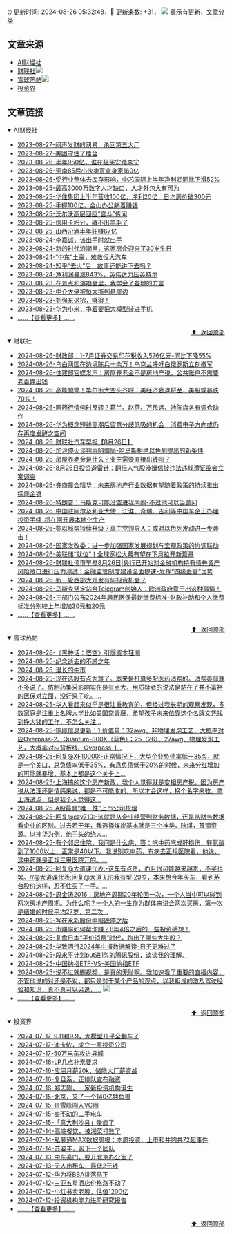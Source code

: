 ##

:alarm_clock: 更新时间: 2024-08-26 05:32:48，:rocket: 更新条数: +31， ![](/assets/dot.png) 表示有更新，[文章分类](/TAGS.md)

## 文章来源

- [AI财经社](#ai财经社)  
- [财联社](#财联社)![](/assets/dot.png)   
- [雪球热帖](#雪球热帖)![](/assets/dot.png)   
- [投资界](#投资界)  

## 文章链接

<details open>
<summary id="ai财经社">
 AI财经社
</summary>


- [2023-08-27-闷声发财的网易，杀回第五大厂](https://www.aicaijing.com.cn/article/18610)  
- [2023-08-27-美团守住了擂台](https://www.aicaijing.com.cn/article/18611)  
- [2023-08-26-半年950亿，谁在狂买安踏李宁](https://www.aicaijing.com.cn/article/18607)  
- [2023-08-26-河南85后小伙卖盲盒身家160亿](https://www.aicaijing.com.cn/article/18608)  
- [2023-08-26-受行业整体去库存影响，中芯国际上半年净利润同比下滑52%](https://www.aicaijing.com.cn/article/18609)  
- [2023-08-25-最高3000万数字人才缺口，人才外包大有可为](https://www.aicaijing.com.cn/article/18601)  
- [2023-08-25-华住集团上半年营收100亿，净利20亿，日均房价破300元](https://www.aicaijing.com.cn/article/18602)  
- [2023-08-25-手握100亿，金山办公躺着赚钱](https://www.aicaijing.com.cn/article/18603)  
- [2023-08-25-沃尔沃高层回应“宫斗”传闻](https://www.aicaijing.com.cn/article/18604)  
- [2023-08-25-信用卡积分，薅不出羊毛了](https://www.aicaijing.com.cn/article/18605)  
- [2023-08-25-山西汾酒半年狂赚67亿](https://www.aicaijing.com.cn/article/18606)  
- [2023-08-24-李嘉诚，该出手时就出手](https://www.aicaijing.com.cn/article/18596)  
- [2023-08-24-新的时代浪潮里，这家房企迎来了30岁生日](https://www.aicaijing.com.cn/article/18597)  
- [2023-08-24-“中东”土豪，难救恒大汽车](https://www.aicaijing.com.cn/article/18598)  
- [2023-08-24-知乎“去火”后，故事还能讲下去吗？](https://www.aicaijing.com.cn/article/18599)  
- [2023-08-24-净利润暴涨843%，英伟达力压英特尔](https://www.aicaijing.com.cn/article/18600)  
- [2023-08-23-在景点和演唱会里，我学会了各地的方言](https://www.aicaijing.com.cn/article/18591)  
- [2023-08-23-中介大佬被恒大拖到悬崖边](https://www.aicaijing.com.cn/article/18592)  
- [2023-08-23-刘强东这招，够狠！](https://www.aicaijing.com.cn/article/18593)  
- [2023-08-23-华为小米，争着要把大模型装进手机](https://www.aicaijing.com.cn/article/18594)  
- [......【查看更多】......](/details/AI财经社.md)

<div align="right"><a href="#文章来源">⬆ &nbsp;返回顶部</a></div>
</details>

<details open>
<summary id="财联社">
 财联社
</summary>


- [2024-08-26-财政部：1-7月证券交易印花税收入576亿元-同比下降55%](https://www.cls.cn/detail/1775840)  
- [2024-08-26-乌白两国在边境陈兵十余万！乌克兰呼吁白俄罗斯立刻撤军](https://www.cls.cn/detail/1775823)  
- [2024-08-26-住建部官媒发声：房屋养老金不是房地产税，公共账户不需要老百姓出钱](https://www.cls.cn/detail/1775811)  
- [2024-08-26-高能预警！华尔街大空头齐呼：美经济衰退将至，美股或暴跌70%！](https://www.cls.cn/detail/1775801)  
- [2024-08-26-医药行情何时反转？葛兰、赵蓓、万民远、池陈森各有调仓动作](https://www.cls.cn/detail/1775795)  
- [2024-08-26-华为概念短线高潮后留意分歧低吸的机会，消费电子方向或仍存再度发酵之空间](https://www.cls.cn/detail/1775714)  
- [2024-08-26-财联社汽车早报【8月26日】](https://www.cls.cn/detail/1775690)  
- [2024-08-26-加沙停火谈判再陷僵局-哈马斯拒绝以色列提出的新条件](https://www.cls.cn/detail/1775685)  
- [2024-08-26-房屋养老金是什么？业主需要直接出钱吗？](https://www.cls.cn/detail/1775650)  
- [2024-08-26-8月26日投资避雷针：翻倍人气股涉嫌信披违法违规遭证监会立案调查](https://www.cls.cn/detail/1775673)  
- [2024-08-26-券商晨会精华：未来房地产行业数据有望随着政策的持续推出探底企稳](https://www.cls.cn/detail/1775668)  
- [2024-08-26-特朗普：马斯克可能没空进我内阁-不过他可以当顾问](https://www.cls.cn/detail/1775676)  
- [2024-08-26-中国驻阿尔及利亚大使：江淮、奇瑞、吉利等中国车企正办理投资手续-将在阿开展本地化生产](https://www.cls.cn/detail/1775677)  
- [2024-08-26-黎以局势持续升级？真主党领导人：或对以色列发动进一步袭击！](https://www.cls.cn/detail/1775686)  
- [2024-08-26-国家发改委：进一步加强国家发展规划与宏观政策的协调联动](https://www.cls.cn/detail/1775694)  
- [2024-08-26-美联储“就位”！全球宽松大幕有望在下月拉开新篇章](https://www.cls.cn/detail/1775738)  
- [2024-08-26-财联社债市早参8月26日|央行已开始对金融机构持有债券资产风险敞口进行压力测试；金融监管制度建设全面提速-发挥“四级垂管”优势](https://www.cls.cn/detail/1775680)  
- [2024-08-26-新一轮西部大开发有何投资机会？](https://www.cls.cn/detail/1775831)  
- [2024-08-26-马斯克坚定站台Telegram创始人：欧洲政府竟干出这种事情！](https://www.cls.cn/detail/1775844)  
- [2024-08-26-三部门公布2024年居民医保最新缴费标准-财政补助和个人缴费标准分别较上年增加30元和20元](https://www.cls.cn/detail/1775855)  
- [......【查看更多】......](/details/财联社.md)

<div align="right"><a href="#文章来源">⬆ &nbsp;返回顶部</a></div>
</details>

<details open>
<summary id="雪球热帖">
 雪球热帖
</summary>


- [2024-08-26-《黑神话：悟空》引爆资本狂潮](https://xueqiu.com/2102262216/302313258)  
- [2024-08-25-纪念逝去的不惑之年](https://xueqiu.com/2386334596/302304022)  
- [2024-08-25-漫长的牛市](https://xueqiu.com/9277793488/302299924)  
- [2024-08-25-现在选股有点为难了。本来是打算多配医药消费的。消费萎靡就不多说了。仿制药集采影响实在是有点大，用质疑者的说法是站在了并不富裕的医保对立面，没好果子吃。...](https://xueqiu.com/1446242957/302263166)  
- [2024-08-25-华人看起来似乎是很注重教育的，但经过我长期的观察发现，多数家庭是注重上名牌大学比如美国常青藤，希望孩子未来依靠这个名牌文凭找到挣大钱的工作，不怎么关注...](https://xueqiu.com/6691655012/302289746)  
- [2024-08-25-铜缆信息更新：1.价值量：32awg、非物理发泡工艺，大概率对应Overpass-2、Quantum-800X（蓝色）；25（26）、27awg、物理发泡工艺，大概率对应背板线、Overpass-1...](https://xueqiu.com/1614205696/302272241)  
- [2024-08-25-回复@XF10000:-正常情况下，大型企业负债率低于35%，就是一个关口，总负债率低于35%，有息负债低于20%的时候，未来分红增加的可能就暴增，基本上都是这个关卡上...](https://xueqiu.com/8790885129/302290551)  
- [2024-08-25-上海搞的这个房产新政，我个人觉得就是变相房产税，因为房产税从法理还是情感来说，都是不可能收的，所以才会这样，换个名字来收。拿上海试点，但是我个人觉得这...](https://xueqiu.com/1440932754/302266169)  
- [2024-08-25-A股最具“唯一性”上市公司梳理](https://xueqiu.com/6372647010/302264033)  
- [2024-08-25-回复@czy710:-这就是从企业经营到财务数据，还是从财务数据看企业的区别。过去若干年，我选择煤炭基本就是三个神华，陕煤，首钢资源。以神华为例，他手头的绝大...](https://xueqiu.com/4111857140/302261575)  
- [2024-08-25-有个邻居住院，我问是什么病，答：吃中药吃成肝损伤，转氨酶到了1000以上，正常是40以下。我说别吃中药，有病去正规医院看，他说，这中药就是正规三甲医院开的。...](https://xueqiu.com/9220236682/302255911)  
- [2024-08-25-回复@大道课代表:-这车有点贵，而且很可能越来越贵，不买也罢。//@大道课代表:回复@大道无形我有型:29岁，本来想今年买车，看到茅台股价这样，忍不住买了一手。...](https://xueqiu.com/1247347556/302267719)  
- [2024-08-25-周金涛2016：房地产周期20年轮回一次，一个人当中可以碰到两次房地产周期。为什么呢？一个人的一生作为群体来讲会两次买房，第一次是结婚的时候平均27岁，第二次...](https://xueqiu.com/3167081651/302269738)  
- [2024-08-25-写在永新股份中报跌停之后](https://xueqiu.com/8601813520/302275667)  
- [2024-08-25-市赚率如何帮你赚？8年4倍之后的一些投资感想！](https://xueqiu.com/9363345092/302293199)  
- [2024-08-25-复盘日本“平价消费”时代，跑出了哪些大牛股？](https://xueqiu.com/9210717241/302258941)  
- [2024-08-25-华致酒行2024年中报数据解读-日子更难过了](https://xueqiu.com/8108653112/302285378)  
- [2024-08-25-段永平计划put进1%的腾讯股份，谈谈我的理解。](https://xueqiu.com/2533040024/302298780)  
- [2024-08-25-中国纳指ETF-VS-美国纳指ETF](https://xueqiu.com/9808672381/302288836)  
- [2024-08-25-说不过就删视频，是真的无耻啊。我加速看了重要的直播内容，不管他说的对还是不对，都只是对于某个产品的观点，以我粗浅的激烈驾驶经验和知识，真不真可以另说，...](https://xueqiu.com/7254497243/302287466) ![](/assets/new.png)  
- [......【查看更多】......](/details/雪球热帖.md)

<div align="right"><a href="#文章来源">⬆ &nbsp;返回顶部</a></div>
</details>

<details open>
<summary id="投资界">
 投资界
</summary>


- [2024-07-17-9.11和9.9，大模型几乎全翻车了](https://posts.careerengine.us/p/6697778c44726b29bffa3a09)  
- [2024-07-17-迪卡侬，成立一家投资公司](https://posts.careerengine.us/p/6697778c44726b29bffa3a01)  
- [2024-07-17-50万电车攻进县城](https://posts.careerengine.us/p/6697779c831e1d29eea44253)  
- [2024-07-16-LP几点朴素要求](https://posts.careerengine.us/p/669636a8720ed522248054dc)  
- [2024-07-16-应届月薪20k，储能大厂薪资战](https://posts.careerengine.us/p/669636a8720ed522248054d4)  
- [2024-07-16-复旦系，正排队宣布融资](https://posts.careerengine.us/p/66963699cb38e136a496986c)  
- [2024-07-16-郑志刚，一家新投资机构诞生](https://posts.careerengine.us/p/66963699cb38e136a4969874)  
- [2024-07-15-北京，来了一个140亿独角兽](https://posts.careerengine.us/p/6694db59a0c3ac562b61f9af)  
- [2024-07-15-张雪峰闯入VC圈](https://posts.careerengine.us/p/6694db59a0c3ac562b61f9b7)  
- [2024-07-15-卖不动的二手电车](https://posts.careerengine.us/p/6694db6836b2f1565d9b541a)  
- [2024-07-15-「意大利沙县」赚疯了](https://posts.careerengine.us/p/6694db6836b2f1565d9b5422)  
- [2024-07-14-高端餐饮，被湘菜打败了](https://posts.careerengine.us/p/6693862333c6e710d0bf9dc4)  
- [2024-07-14-私募通MAX数据周报：本周投资、上市和并购共72起事件](https://posts.careerengine.us/p/6693862333c6e710d0bf9dcc)  
- [2024-07-14-苏姿丰，买下一个团队](https://posts.careerengine.us/p/6693861481427510b2b9c123)  
- [2024-07-13-中东豪门，要开北京办公室了](https://posts.careerengine.us/p/66922794a876f80d113b51fe)  
- [2024-07-13-无人出租车，最低2元钱](https://posts.careerengine.us/p/669227b82202ae0dfac5d713)  
- [2024-07-12-华为将BBA挑落马下](https://posts.careerengine.us/p/6690a6c68082df14ead7eaac)  
- [2024-07-12-三亚五星酒店价格涨不动了](https://posts.careerengine.us/p/6690a6c68082df14ead7eaa4)  
- [2024-07-12-小红书卖老股，估值1200亿](https://posts.careerengine.us/p/6690a6b756b00014bcc00e8f)  
- [2024-07-12-投资机构能力进阶研究报告](https://posts.careerengine.us/p/6690a6b756b00014bcc00e87)  
- [......【查看更多】......](/details/投资界.md)

<div align="right"><a href="#文章来源">⬆ &nbsp;返回顶部</a></div>
</details>

